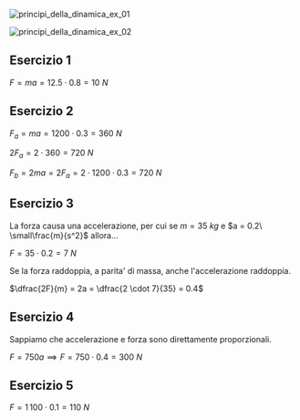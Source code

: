 ![principi_della_dinamica_ex_01](https://github.com/dennyb87/phoenomena/assets/7195133/08a1432f-b377-4758-ad48-55bb8bdd833c)  

![principi_della_dinamica_ex_02](https://github.com/dennyb87/phoenomena/assets/7195133/abec40a5-f125-4c2d-be75-6851aa2c0573)  

## Esercizio 1  

$F = ma = 12.5 \cdot 0.8 = 10\ N$  

## Esercizio 2  

$F_a = ma = 1200 \cdot 0.3 = 360\ N$  

$2F_a = 2 \cdot 360 = 720\ N$  

$F_b = 2ma = 2F_a = 2 \cdot 1200 \cdot 0.3 = 720\ N$  

## Esercizio 3  

La forza causa una accelerazione, per cui se $m = 35\ kg$ e $a = 0.2\ \small\frac{m}{s^2}$ allora...  

$F = 35 \cdot 0.2 = 7\ N$  

Se la forza raddoppia, a parita' di massa, anche l'accelerazione raddoppia.  

$\dfrac{2F}{m} = 2a = \dfrac{2 \cdot 7}{35} = 0.4$  

## Esercizio 4  

Sappiamo che accelerazione e forza sono direttamente proporzionali.  

$F = 750a \implies F = 750 \cdot 0.4 = 300\ N$  

## Esercizio 5  

$F = 1\,100 \cdot 0.1 = 110\ N$  
